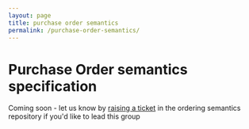 ```yaml
---
layout: page
title: purchase order semantics
permalink: /purchase-order-semantics/
---
```


# Purchase Order semantics specification

Coming soon - let us know by [raising a ticket](https://github.com/ausdigital/ordering-semantics/issues) in the ordering semantics repository if you'd like to lead this group
